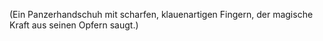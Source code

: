 (Ein Panzerhandschuh mit scharfen, klauenartigen Fingern, der magische Kraft aus seinen Opfern saugt.)